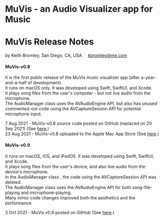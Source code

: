 #  MuVis - an Audio Visualizer app for Music
#  MuVis Release Notes
by Keith Bromley, San Diego, CA, USA &nbsp; &nbsp; kbromley@me.com


#### MuVis-v0.8  

It is the first public release of the MuVis music visualizer app (after a-year-and-a-half of development).  
It runs on macOS only. It was developed using Swift, SwiftUI, and Xcode.  
It plays song files from the user's computer - but not live audio from the microphone.  
The AudioManager class uses the AVAudioEngine API, but also has unused commented-out code using the AVCaptureSession API for potential microphone input.

  7 Aug 2021 - MuVis-v0.8 source code posted on GitHub (replaced on 20 Sep 2021) (See [here](https://github.com/Keith-43/MuVis-v0.8).)  
23 Aug 2021 - MuVis-v0.8 uploaded to the Apple Mac App Store (See [here](https://apps.apple.com/us/app/muvis-music-visualizer/id1582324352).)


#### MuVis-v0.9  

It runs on macOS, iOS, and iPadOS. It was developed using Swift, SwiftUI, and Xcode.  
It plays song files from the user's device, and also live audio from the device's microphone.  
In the AudioManager class , the code using the AVCaptureSession API was deleted.  
The AudioManager class uses the AVAudioEngine API for both song-file-playing and microphone-playing.  
Many minor code changes improved both the aesthetics and the performance.

3 Oct 2021 - MuVis v0.9 posted on GitHub (See [here](https://github.com/Keith-43/MuVis-v0.9).)
